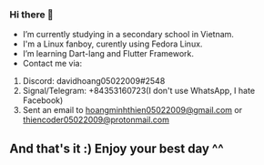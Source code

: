### Hi there 👋
- I’m currently studying in a secondary school in Vietnam. 
- I'm a Linux fanboy, curently using Fedora Linux.
- I’m learning Dart-lang and Flutter Framework.
- Contact me via:
1. Discord: davidhoang05022009#2548
2. Signal/Telegram: +84353160723(I don't use WhatsApp, I hate Facebook)
3. Sent an email to hoangminhthien05022009@gmail.com or thiencoder05022009@protonmail.com
## And that's it :) Enjoy your best day ^^
